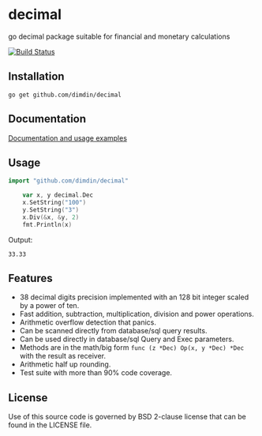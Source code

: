 decimal
=======

go decimal package suitable for financial and monetary calculations

[![Build Status](https://travis-ci.org/dimdin/decimal.svg?branch=master)](https://travis-ci.org/dimdin/decimal)

## Installation

    go get github.com/dimdin/decimal

## Documentation

[Documentation and usage examples](http://godoc.org/github.com/dimdin/decimal)

## Usage

```go
import "github.com/dimdin/decimal"

    var x, y decimal.Dec
    x.SetString("100")
    y.SetString("3")
    x.Div(&x, &y, 2)
    fmt.Println(x)
```
Output:

    33.33

## Features

- 38 decimal digits precision implemented with an 128 bit integer scaled by a power of ten.
- Fast addition, subtraction, multiplication, division and power operations.
- Arithmetic overflow detection that panics.
- Can be scanned directly from database/sql query results.
- Can be used directly in database/sql Query and Exec parameters.
- Methods are in the math/big form `func (z *Dec) Op(x, y *Dec) *Dec` with the result as receiver.
- Arithmetic half up rounding.
- Test suite with more than 90% code coverage.

## License

Use of this source code is governed by BSD 2-clause license that can be found in the LICENSE file.
